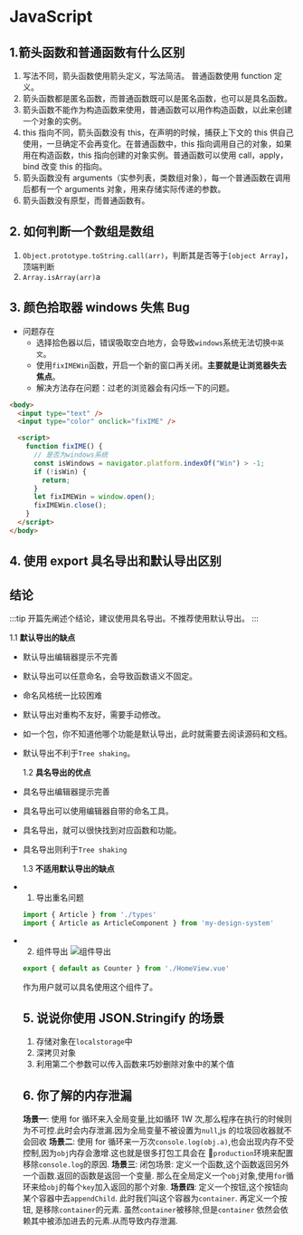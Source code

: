 # JavaScript

## 1.箭头函数和普通函数有什么区别

1. 写法不同，箭头函数使用箭头定义，写法简洁。 普通函数使用 function 定义。
2. 箭头函数都是匿名函数，而普通函数既可以是匿名函数，也可以是具名函数。
3. 箭头函数不能作为构造函数来使用，普通函数可以用作构造函数，以此来创建一个对象的实例。
4. this 指向不同，箭头函数没有 this，在声明的时候，捕获上下文的 this 供自己使用，一旦确定不会再变化。在普通函数中，this 指向调用自己的对象，如果用在构造函数，this 指向创建的对象实例。普通函数可以使用 call，apply，bind 改变 this 的指向。
5. 箭头函数没有 arguments（实参列表，类数组对象），每一个普通函数在调用后都有一个 arguments 对象，用来存储实际传递的参数。
6. 箭头函数没有原型，而普通函数有。

## 2. 如何判断一个数组是数组

1. `Object.prototype.toString.call(arr)`，判断其是否等于`[object Array]`，顶端判断
2. `Array.isArray(arr)`a

## 3. 颜色拾取器 windows 失焦 Bug

- 问题存在
  - 选择拾色器以后，错误吸取空白地方，会导致`windows`系统无法切换`中英文`。
  - 使用`fixIMEWin`函数，开启一个新的窗口再关闭。**主要就是让浏览器失去焦点**。
  - 解决方法存在问题：过老的浏览器会有闪烁一下的问题。

```html
<body>
  <input type="text" />
  <input type="color" onclick="fixIME" />

  <script>
    function fixIME() {
      // 是否为windows系统
      const isWindows = navigator.platform.indexOf("Win") > -1;
      if (!isWin) {
        return;
      }
      let fixIMEWin = window.open();
      fixIMEWin.close();
    }
  </script>
</body>
```

## 4. 使用 export 具名导出和默认导出区别

## 结论

:::tip
开篇先阐述个结论，建议使用具名导出。不推荐使用默认导出。
:::

1.1 **默认导出的缺点**

- 默认导出编辑器提示不完善
- 默认导出可以任意命名，会导致函数语义不固定。
- 命名风格统一比较困难
- 默认导出对重构不友好，需要手动修改。
- 如一个包，你不知道他哪个功能是默认导出，此时就需要去阅读源码和文档。
- 默认导出不利于`Tree shaking`。

  1.2 **具名导出的优点**

- 具名导出编辑器提示完善
- 具名导出可以使用编辑器自带的命名工具。
- 具名导出，就可以很快找到对应函数和功能。
- 具名导出则利于`Tree shaking`

  1.3 **不适用默认导出的缺点**

- 1. 导出重名问题
  ```JavaScript
  import { Article } from './types'
  import { Article as ArticleComponent } from 'my-design-system'
  ```
- 2. 组件导出
     ![组件导出](https://imgsbed-1301560453.cos.ap-shanghai.myqcloud.com/blog/20220909101029.png)
  ```JavaScript
  export { default as Counter } from './HomeView.vue'
  ```
  作为用户就可以具名使用这个组件了。
  ## 5. 说说你使用 JSON.Stringify 的场景
  1. 存储对象在`localstorage`中
  2. 深拷贝对象
  3. 利用第二个参数可以传入函数来巧妙删除对象中的某个值
  ## 6. 你了解的内存泄漏
  **场景一**: 使用 for 循环来入全局变量,比如循环 1W 次,那么程序在执行的时候则为不可控.此时会内存泄漏.因为全局变量不被设置为`null`,js 的垃圾回收器就不会回收
  **场景二**: 使用 for 循环来一万次`console.log(obj.a)`,也会出现内存不受控制,因为`obj`内存会激增.这也就是很多打包工具会在 `production`环境来配置移除`console.log`的原因.
  **场景三**: 闭包场景: 定义一个函数,这个函数返回另外一个函数.返回的函数是返回一个变量. 那么在全局定义一个`obj`对象,使用`for`循环来给`obj`的每个`key`加入返回的那个对象.
  **场景四**: 定义一个按钮,这个按钮向某个容器中去`appendChild`. 此时我们叫这个容器为`container`. 再定义一个按钮, 是移除`container`的元素. 虽然`container`被移除,但是`container` 依然会依赖其中被添加进去的元素.从而导致内存泄漏.

